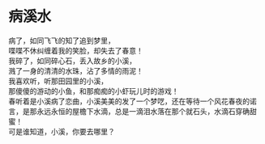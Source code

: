 # 病溪水
病了，如同飞飞的知了追到梦里，  
喋喋不休纠缠着我的笑脸，却失去了春意！  
我碎了，如同碎心石，丢入故乡的小溪，  
溅了一身的清清的水珠，沾了多情的雨泥！  
我喜欢听，听那田园里的小溪，  
那傻傻的游动的小鱼，和那痴痴的小虾玩儿时的游戏！  
春听着是小溪病了恋曲，小溪美美的发了一个梦呓，还在等待一个风花春夜的诺言，是那永远永恒的屋檐下水滴，总是一滴泪水落在那个就石头，水滴石穿确甜蜜！  
可是谁知道，小溪，你要去哪里？  


